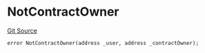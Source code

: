 # NotContractOwner
[Git Source](https://github.com/thrackle-io/tron/blob/2c06fb72526db5cd6662cbeec5fef5842b764c6f/src/protocol/economic/ruleProcessor/RuleProcessorDiamondLib.sol)


```solidity
error NotContractOwner(address _user, address _contractOwner);
```

